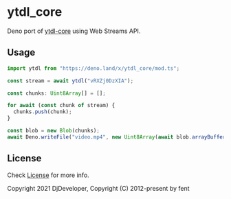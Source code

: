 # ytdl_core

Deno port of [ytdl-core](https://www.npmjs.com/package/ytdl-core) using Web Streams API.

## Usage

```ts
import ytdl from "https://deno.land/x/ytdl_core/mod.ts";

const stream = await ytdl("vRXZj0DzXIA");

const chunks: Uint8Array[] = [];

for await (const chunk of stream) {
  chunks.push(chunk);
}

const blob = new Blob(chunks);
await Deno.writeFile("video.mp4", new Uint8Array(await blob.arrayBuffer()));
```

## License

Check [License](./LICENSE) for more info.

Copyright 2021 DjDeveloper, Copyright (C) 2012-present by fent
